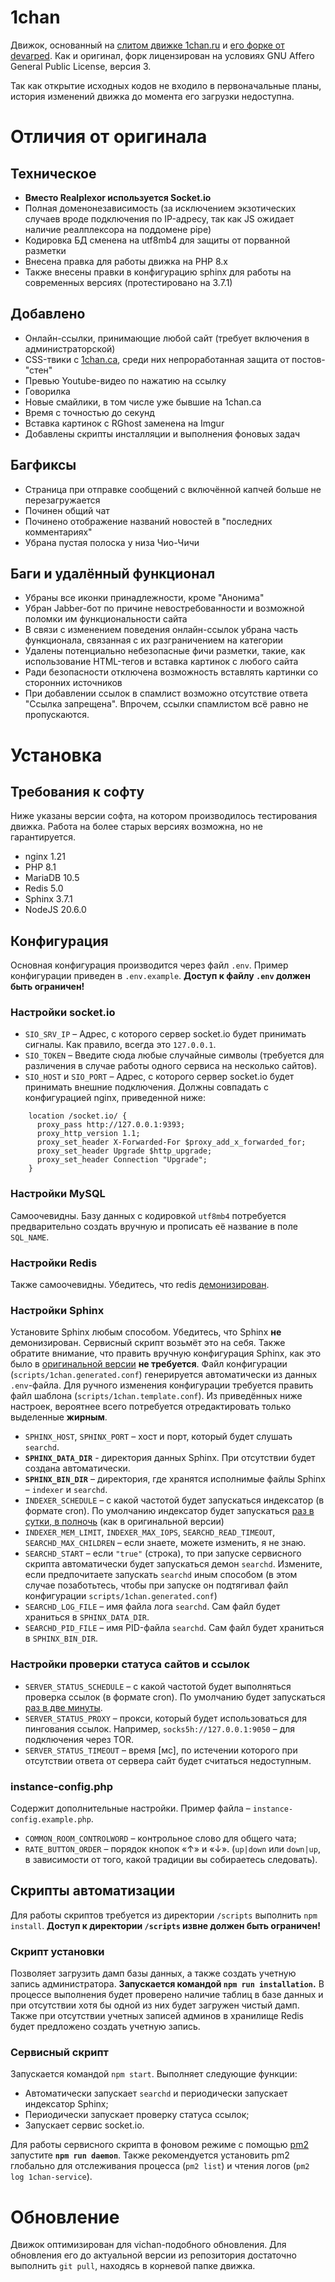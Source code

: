 
1chan
=====

Движок, основанный на [слитом движке 1chan.ru](https://github.com/jlbyrey/1chan) и [его форке от devarped](https://gitgud.io/devarped/pierwszykanal). Как и оригинал, форк лицензирован на условиях GNU Affero General Public License, версия 3.

Так как открытие исходных кодов не входило в первоначальные планы, история изменений движка до момента его загрузки недоступна.

# Отличия от оригинала

## Техническое
* **Вместо Realplexor используется Socket.io**
* Полная доменонезависимость (за исключением экзотических случаев вроде подключения по IP-адресу, так как JS ожидает наличие реалплексора на поддомене pipe)
* Кодировка БД сменена на utf8mb4 для защиты от порванной разметки
* Внесена правка для работы движка на PHP 8.x
* Также внесены правки в конфигурацию sphinx для работы на современных версиях (протестировано на 3.7.1)

## Добавлено
* Онлайн-ссылки, принимающие любой сайт (требует включения в администраторской)
* CSS-твики с [1chan.ca](https://1chan.ca/), среди них непроработанная защита от постов-"стен"
* Превью Youtube-видео по нажатию на ссылку
* Говорилка
* Новые смайлики, в том числе уже бывшие на 1chan.ca
* Время с точностью до секунд
* Вставка картинок с RGhost заменена на Imgur
* Добавлены скрипты инсталляции и выполнения фоновых задач

## Багфиксы
* Страница при отправке сообщений с включённой капчей больше не перезагружается
* Починен общий чат
* Починено отображение названий новостей в "последних комментариях"
* Убрана пустая полоска у низа Чио-Чичи

## Баги и удалённый функционал
* Убраны все иконки принадлежности, кроме "Анонима"
* Убран Jabber-бот по причине невостребованности и возможной поломки им функциональности сайта
* В связи с изменением поведения онлайн-ссылок убрана часть функционала, связанная с их разграничением на категории
* Удалены потенциально небезопасные фичи разметки, такие, как использование HTML-тегов и вставка картинок с любого сайта
* Ради безопасности отключена возможность вставлять картинки со сторонних источников
* При добавлении ссылок в спамлист возможно отсутствие ответа "Ссылка запрещена". Впрочем, ссылки спамлистом всё равно не пропускаются.

# Установка

## Требования к софту
Ниже указаны версии софта, на котором производилось тестирования движка. Работа на более старых версиях возможна, но не гарантируется.
* nginx 1.21
* PHP 8.1
* MariaDB 10.5
* Redis 5.0
* Sphinx 3.7.1
* NodeJS 20.6.0

## Конфигурация
Основная конфигурация производится через файл `.env`. Пример конфигурации приведен в `.env.example`.
**Доступ к файлу `.env` должен быть ограничен!**

### Настройки socket.io
* `SIO_SRV_IP` – Адрес, с которого сервер socket.io будет принимать сигналы. Как правило, всегда это `127.0.0.1`.
* `SIO_TOKEN` – Введите сюда любые случайные символы (требуется для различения в случае работы одного сервиса на несколько сайтов).
* `SIO_HOST` и `SIO_PORT` – Адрес, с которого сервер socket.io будет принимать внешние подключения. Должны совпадать с конфигурацией nginx, приведенной ниже:

```apacheconf
    location /socket.io/ {
      proxy_pass http://127.0.0.1:9393;
      proxy_http_version 1.1;
      proxy_set_header X-Forwarded-For $proxy_add_x_forwarded_for;
      proxy_set_header Upgrade $http_upgrade;
      proxy_set_header Connection "Upgrade";
    }
```

### Настройки MySQL
Самоочевидны. Базу данных с кодировкой `utf8mb4` потребуется предварительно создать вручную и прописать её название в поле `SQL_NAME`.

### Настройки Redis
Также самоочевидны. Убедитесь, что redis [демонизирован](https://gist.github.com/hackedunit/a53f0b5376b3772d278078f686b04d38).

### Настройки Sphinx
Установите Sphinx любым способом. Убедитесь, что Sphinx **не** демонизирован. Сервисный скрипт возьмёт это на себя.
Также обратите внимание, что править вручную конфигурация Sphinx, как это было в [оригинальной версии](https://github.com/jlbyrey/1chan) **не требуется**. Файл конфигурации (`scripts/1chan.generated.conf`) генерируется автоматически из данных `.env`-файла. Для ручного изменения конфигурации требуется править файл шаблона (`scripts/1chan.template.conf`). Из приведённых ниже настроек, вероятнее всего потребуется отредактировать только выделенные **жирным**.
* `SPHINX_HOST`, `SPHINX_PORT` – хост и порт, который будет слушать `searchd`.
* **`SPHINX_DATA_DIR`** - директория данных Sphinx. При отсутствии будет создана автоматически.
* **`SPHINX_BIN_DIR`** – директория, где хранятся исполнимые файлы Sphinx – `indexer` и `searchd`.
* `INDEXER_SCHEDULE` – с какой частотой будет запускаться индексатор (в формате cron). По умолчанию индексатор будет запускаться [раз в сутки, в полночь](https://crontab.guru/#0_0_*_*_*) (как в оригинальной версии)
* `INDEXER_MEM_LIMIT`, `INDEXER_MAX_IOPS`, `SEARCHD_READ_TIMEOUT`, `SEARCHD_MAX_CHILDREN` – если знаете, можете изменить, я не знаю.
* `SEARCHD_START` – если `"true"` (строка), то при запуске сервисного скрипта автоматически будет запускаться демон `searchd`. Измените, если предпочитаете запускать `searchd` иным способом (в этом случае позаботьтесь, чтобы при запуске он подтягивал файл конфигурации `scripts/1chan.generated.conf`)
* `SEARCHD_LOG_FILE` – имя файла лога `searchd`. Сам файл будет храниться в `SPHINX_DATA_DIR`.
* `SEARCHD_PID_FILE` – имя PID-файла `searchd`.  Сам файл будет храниться в `SPHINX_BIN_DIR`.

### Настройки проверки статуса сайтов и ссылок
* `SERVER_STATUS_SCHEDULE` – с какой частотой будет выполняться проверка ссылок (в формате cron). По умолчанию будет запускаться [раз в две минуты](https://crontab.guru/#*/2_*_*_*_*). 
* `SERVER_STATUS_PROXY` – прокси, который будет использоваться для пингования ссылок. Например, `socks5h://127.0.0.1:9050` – для подключения через TOR.
* `SERVER_STATUS_TIMEOUT` – время [мс], по истечении которого при отсутствии ответа от сервера сайт будет считаться недоступным.

### instance-config.php
Содержит дополнительные настройки. Пример файла – `instance-config.example.php`.
* `COMMON_ROOM_CONTROLWORD` – контрольное слово для общего чата;
* `RATE_BUTTON_ORDER` – порядок кнопок «↑» и «↓». (`up|down` или `down|up`, в зависимости от того, какой традиции вы собираетесь следовать).

## Скрипты автоматизации
Для работы скриптов требуется из директории `/scripts` выполнить `npm install`.
**Доступ к директории `/scripts` извне должен быть ограничен!**

### Скрипт установки
Позволяет загрузить дамп базы данных, а также создать учетную запись администратора.
**Запускается командой `npm run installation`.**
В процессе выполнения будет проверено наличие таблиц в базе данных и при отсутствии хотя бы одной из них будет загружен чистый дамп.
Также при отсутствии учетных записей админов в хранилище Redis будет предложено создать учетную запись.

### Сервисный скрипт
Запускается командой `npm start`. Выполняет следующие функции:
* Автоматически запускает `searchd` и периодически запускает индексатор Sphinx;
* Периодически запускает проверку статуса ссылок;
* Запускает сервис socket.io.

Для работы сервисного скрипта в фоновом режиме с помощью [pm2](https://www.npmjs.com/package/pm2) запустите **`npm run daemon`**. Также рекомендуется установить pm2 глобально для отслеживания процесса (`pm2 list`) и чтения логов (`pm2 log 1chan-service`).

# Обновление
Движок оптимизирован для vichan-подобного обновления. Для обновления его до актуальной версии из репозитория достаточно выполнить `git pull`, находясь в корневой папке движка.
